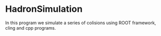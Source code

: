 # HadronSimulation

In this program we simulate a series of colisions using ROOT framework, cling and cpp programs.

